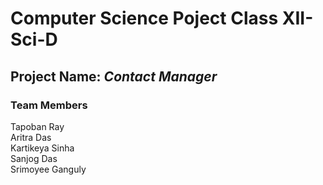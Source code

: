 # Computer Science Poject Class XII-Sci-D

## Project Name: *Contact Manager*

### Team Members

Tapoban Ray <br/> 
Aritra Das <br/>
Kartikeya Sinha <br/>
Sanjog Das <br/>
Srimoyee Ganguly <br/>
